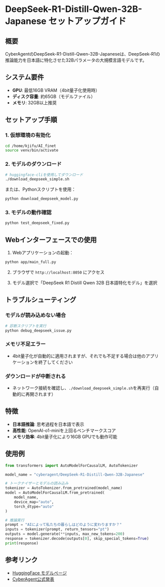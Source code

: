 # DeepSeek-R1-Distill-Qwen-32B-Japanese セットアップガイド

## 概要
CyberAgentのDeepSeek-R1-Distill-Qwen-32B-Japaneseは、DeepSeek-R1の推論能力を日本語に特化させた32Bパラメータの大規模言語モデルです。

## システム要件
- **GPU**: 最低16GB VRAM（4bit量子化使用時）
- **ディスク容量**: 約65GB（モデルファイル）
- **メモリ**: 32GB以上推奨

## セットアップ手順

### 1. 仮想環境の有効化
```bash
cd /home/kjifu/AI_finet
source venv/bin/activate
```

### 2. モデルのダウンロード
```bash
# huggingface-cliを使用してダウンロード
./download_deepseek_simple.sh
```

または、Pythonスクリプトを使用：
```bash
python download_deepseek_model.py
```

### 3. モデルの動作確認
```bash
python test_deepseek_fixed.py
```

## Webインターフェースでの使用

1. Webアプリケーションの起動：
```bash
python app/main_full.py
```

2. ブラウザで `http://localhost:8050` にアクセス

3. モデル選択で「DeepSeek R1 Distill Qwen 32B 日本語特化モデル」を選択

## トラブルシューティング

### モデルが読み込めない場合
```bash
# 診断スクリプトを実行
python debug_deepseek_issue.py
```

### メモリ不足エラー
- 4bit量子化が自動的に適用されますが、それでも不足する場合は他のアプリケーションを終了してください

### ダウンロードが中断される
- ネットワーク接続を確認し、`./download_deepseek_simple.sh`を再実行（自動的に再開されます）

## 特徴
- **日本語推論**: 思考過程を日本語で表示
- **高性能**: OpenAI-o1-miniを上回るベンチマークスコア
- **メモリ効率**: 4bit量子化により16GB GPUでも動作可能

## 使用例
```python
from transformers import AutoModelForCausalLM, AutoTokenizer

model_name = "cyberagent/DeepSeek-R1-Distill-Qwen-32B-Japanese"

# トークナイザーとモデルの読み込み
tokenizer = AutoTokenizer.from_pretrained(model_name)
model = AutoModelForCausalLM.from_pretrained(
    model_name,
    device_map="auto",
    torch_dtype="auto"
)

# 推論実行
prompt = "AIによって私たちの暮らしはどのように変わりますか？"
inputs = tokenizer(prompt, return_tensors="pt")
outputs = model.generate(**inputs, max_new_tokens=200)
response = tokenizer.decode(outputs[0], skip_special_tokens=True)
print(response)
```

## 参考リンク
- [HuggingFace モデルページ](https://huggingface.co/cyberagent/DeepSeek-R1-Distill-Qwen-32B-Japanese)
- [CyberAgent公式発表](https://www.cyberagent.co.jp/news/detail/id=30723)